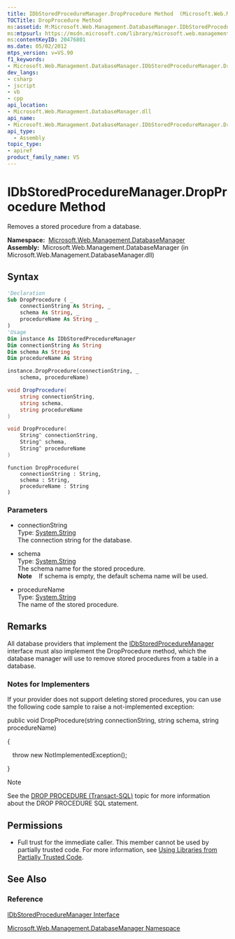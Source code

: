 ```yaml
---
title: IDbStoredProcedureManager.DropProcedure Method  (Microsoft.Web.Management.DatabaseManager)
TOCTitle: DropProcedure Method
ms:assetid: M:Microsoft.Web.Management.DatabaseManager.IDbStoredProcedureManager.DropProcedure(System.String,System.String,System.String)
ms:mtpsurl: https://msdn.microsoft.com/library/microsoft.web.management.databasemanager.idbstoredproceduremanager.dropprocedure(v=VS.90)
ms:contentKeyID: 20476801
ms.date: 05/02/2012
mtps_version: v=VS.90
f1_keywords:
- Microsoft.Web.Management.DatabaseManager.IDbStoredProcedureManager.DropProcedure
dev_langs:
- csharp
- jscript
- vb
- cpp
api_location:
- Microsoft.Web.Management.DatabaseManager.dll
api_name:
- Microsoft.Web.Management.DatabaseManager.IDbStoredProcedureManager.DropProcedure
api_type:
  - Assembly
topic_type:
- apiref
product_family_name: VS
---
```


# IDbStoredProcedureManager.DropProcedure Method

Removes a stored procedure from a database.

**Namespace:**  [Microsoft.Web.Management.DatabaseManager](microsoft-web-management-databasemanager-namespace.md)  
**Assembly:**  Microsoft.Web.Management.DatabaseManager (in Microsoft.Web.Management.DatabaseManager.dll)

## Syntax

```vb
'Declaration
Sub DropProcedure ( _
    connectionString As String, _
    schema As String, _
    procedureName As String _
)
'Usage
Dim instance As IDbStoredProcedureManager
Dim connectionString As String
Dim schema As String
Dim procedureName As String

instance.DropProcedure(connectionString, _
    schema, procedureName)
```

```csharp
void DropProcedure(
    string connectionString,
    string schema,
    string procedureName
)
```

```cpp
void DropProcedure(
    String^ connectionString, 
    String^ schema, 
    String^ procedureName
)
```

```jscript
function DropProcedure(
    connectionString : String, 
    schema : String, 
    procedureName : String
)
```

### Parameters

  - connectionString  
    Type: [System.String](https://msdn.microsoft.com/library/s1wwdcbf)  
    The connection string for the database.  

<!-- end list -->

  - schema  
    Type: [System.String](https://msdn.microsoft.com/library/s1wwdcbf)  
    The schema name for the stored procedure.  
    **Note**    If schema is empty, the default schema name will be used.  

<!-- end list -->

  - procedureName  
    Type: [System.String](https://msdn.microsoft.com/library/s1wwdcbf)  
    The name of the stored procedure.  

## Remarks

All database providers that implement the [IDbStoredProcedureManager](idbstoredproceduremanager-interface-microsoft-web-management-databasemanager.md) interface must also implement the DropProcedure method, which the database manager will use to remove stored procedures from a table in a database.

### 

### Notes for Implementers

If your provider does not support deleting stored procedures, you can use the following code sample to raise a not-implemented exception:

public void DropProcedure(string connectionString, string schema, string procedureName)

{

   throw new NotImplementedException();

}

> [!NOTE]  
> See the [DROP PROCEDURE (Transact-SQL)](https://msdn.microsoft.com/library/ms174969.aspx) topic for more information about the DROP PROCEDURE SQL statement.

## Permissions

  - Full trust for the immediate caller. This member cannot be used by partially trusted code. For more information, see [Using Libraries from Partially Trusted Code](https://msdn.microsoft.com/library/8skskf63).

## See Also

### Reference

[IDbStoredProcedureManager Interface](idbstoredproceduremanager-interface-microsoft-web-management-databasemanager.md)

[Microsoft.Web.Management.DatabaseManager Namespace](microsoft-web-management-databasemanager-namespace.md)
